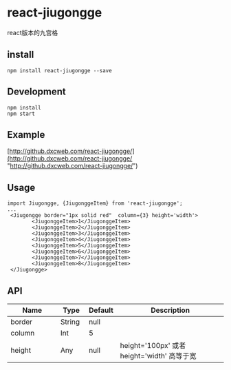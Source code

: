 # react-jiugongge
react版本的九宫格
## install

```
npm install react-jiugongge --save
```
## Development

```
npm install
npm start
```
## Example
[http://github.dxcweb.com/react-jiugongge/](http://github.dxcweb.com/react-jiugongge/ "http://github.dxcweb.com/react-jiugongge/")

## Usage
    import Jiugongge, {JiugonggeItem} from 'react-jiugongge';
    ...
     <Jiugongge border="1px solid red"  column={3} height='width'>
            <JiugonggeItem>1</JiugonggeItem>
            <JiugonggeItem>2</JiugonggeItem>
            <JiugonggeItem>3</JiugonggeItem>
            <JiugonggeItem>4</JiugonggeItem>
            <JiugonggeItem>5</JiugonggeItem>
            <JiugonggeItem>6</JiugonggeItem>
            <JiugonggeItem>7</JiugonggeItem>
            <JiugonggeItem>8</JiugonggeItem>
     </Jiugongge>
## API
<table class="table table-bordered table-striped">
 <thead>
    <tr>
      <th style="width: 100px;">Name</th>
      <th style="width: 50px;">Type</th>
      <th>Default</th>
      <th>Description</th>
    </tr>
  </thead>
<tbody>
    <tr>
      <td>border</td>
      <td>String</td>
      <td>null</td>
      <td></td>
    </tr>
	<tr>
      <td>column</td>
      <td>Int</td>
      <td>5</td>
      <td></td>
    </tr>
	<tr>
      <td>height</td>
      <td>Any</td>
      <td>null</td>
      <td>height='100px' 或者 height='width' 高等于宽</td>
    </tr>
</tbody>
</table>

